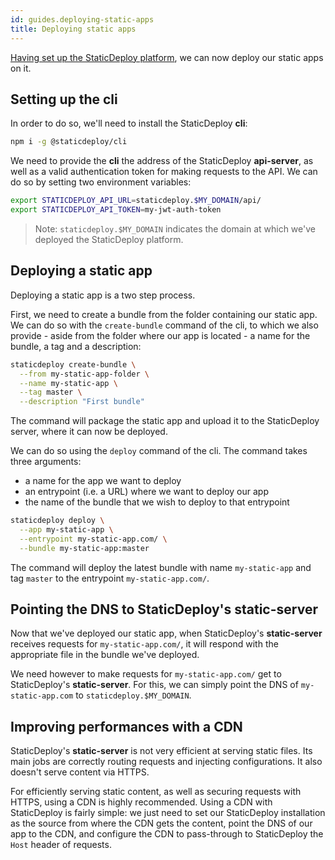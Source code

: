 ```yaml
---
id: guides.deploying-static-apps
title: Deploying static apps
---
```


[Having set up the StaticDeploy platform](/docs/guides.deploying-staticdeploy-with-docker.html),
we can now deploy our static apps on it.

## Setting up the cli

In order to do so, we'll need to install the StaticDeploy **cli**:

```sh
npm i -g @staticdeploy/cli
```

We need to provide the **cli** the address of the StaticDeploy **api-server**,
as well as a valid authentication token for making requests to the API. We can
do so by setting two environment variables:

```sh
export STATICDEPLOY_API_URL=staticdeploy.$MY_DOMAIN/api/
export STATICDEPLOY_API_TOKEN=my-jwt-auth-token
```

> Note: `staticdeploy.$MY_DOMAIN` indicates the domain at which we've deployed
> the StaticDeploy platform.

## Deploying a static app

Deploying a static app is a two step process.

First, we need to create a bundle from the folder containing our static app. We
can do so with the `create-bundle` command of the cli, to which we also
provide - aside from the folder where our app is located - a name for the
bundle, a tag and a description:

```sh
staticdeploy create-bundle \
  --from my-static-app-folder \
  --name my-static-app \
  --tag master \
  --description "First bundle"
```

The command will package the static app and upload it to the StaticDeploy
server, where it can now be deployed.

We can do so using the `deploy` command of the cli. The command takes three
arguments:

- a name for the app we want to deploy
- an entrypoint (i.e. a URL) where we want to deploy our app
- the name of the bundle that we wish to deploy to that entrypoint

```sh
staticdeploy deploy \
  --app my-static-app \
  --entrypoint my-static-app.com/ \
  --bundle my-static-app:master
```

The command will deploy the latest bundle with name `my-static-app` and tag
`master` to the entrypoint `my-static-app.com/`.

## Pointing the DNS to StaticDeploy's static-server

Now that we've deployed our static app, when StaticDeploy's **static-server**
receives requests for `my-static-app.com/`, it will respond with the appropriate
file in the bundle we've deployed.

We need however to make requests for `my-static-app.com/` get to StaticDeploy's
**static-server**. For this, we can simply point the DNS of `my-static-app.com`
to `staticdeploy.$MY_DOMAIN`.

## Improving performances with a CDN

StaticDeploy's **static-server** is not very efficient at serving static files.
Its main jobs are correctly routing requests and injecting configurations. It
also doesn't serve content via HTTPS.

For efficiently serving static content, as well as securing requests with HTTPS,
using a CDN is highly recommended. Using a CDN with StaticDeploy is fairly
simple: we just need to set our StaticDeploy installation as the source from
where the CDN gets the content, point the DNS of our app to the CDN, and
configure the CDN to pass-through to StaticDeploy the `Host` header of requests.
